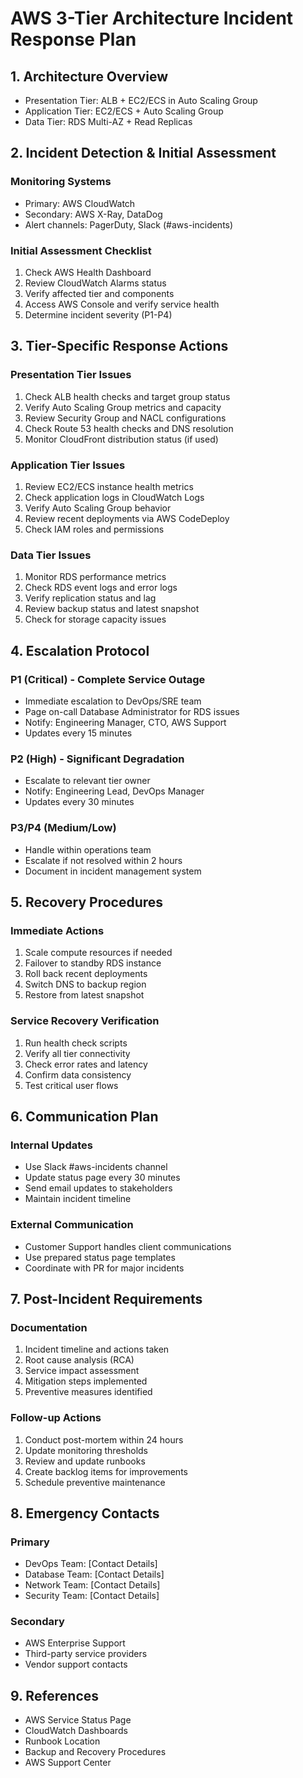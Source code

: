 # AWS 3-Tier Architecture Incident Response Plan

## 1. Architecture Overview
- Presentation Tier: ALB + EC2/ECS in Auto Scaling Group
- Application Tier: EC2/ECS + Auto Scaling Group
- Data Tier: RDS Multi-AZ + Read Replicas

## 2. Incident Detection & Initial Assessment

### Monitoring Systems
- Primary: AWS CloudWatch
- Secondary: AWS X-Ray, DataDog
- Alert channels: PagerDuty, Slack (#aws-incidents)

### Initial Assessment Checklist
1. Check AWS Health Dashboard
2. Review CloudWatch Alarms status
3. Verify affected tier and components
4. Access AWS Console and verify service health
5. Determine incident severity (P1-P4)

## 3. Tier-Specific Response Actions

### Presentation Tier Issues
1. Check ALB health checks and target group status
2. Verify Auto Scaling Group metrics and capacity
3. Review Security Group and NACL configurations
4. Check Route 53 health checks and DNS resolution
5. Monitor CloudFront distribution status (if used)

### Application Tier Issues
1. Review EC2/ECS instance health metrics
2. Check application logs in CloudWatch Logs
3. Verify Auto Scaling Group behavior
4. Review recent deployments via AWS CodeDeploy
5. Check IAM roles and permissions

### Data Tier Issues
1. Monitor RDS performance metrics
2. Check RDS event logs and error logs
3. Verify replication status and lag
4. Review backup status and latest snapshot
5. Check for storage capacity issues

## 4. Escalation Protocol

### P1 (Critical) - Complete Service Outage
- Immediate escalation to DevOps/SRE team
- Page on-call Database Administrator for RDS issues
- Notify: Engineering Manager, CTO, AWS Support
- Updates every 15 minutes

### P2 (High) - Significant Degradation
- Escalate to relevant tier owner
- Notify: Engineering Lead, DevOps Manager
- Updates every 30 minutes

### P3/P4 (Medium/Low)
- Handle within operations team
- Escalate if not resolved within 2 hours
- Document in incident management system

## 5. Recovery Procedures

### Immediate Actions
1. Scale compute resources if needed
2. Failover to standby RDS instance
3. Roll back recent deployments
4. Switch DNS to backup region
5. Restore from latest snapshot

### Service Recovery Verification
1. Run health check scripts
2. Verify all tier connectivity
3. Check error rates and latency
4. Confirm data consistency
5. Test critical user flows

## 6. Communication Plan

### Internal Updates
- Use Slack #aws-incidents channel
- Update status page every 30 minutes
- Send email updates to stakeholders
- Maintain incident timeline

### External Communication
- Customer Support handles client communications
- Use prepared status page templates
- Coordinate with PR for major incidents

## 7. Post-Incident Requirements

### Documentation
1. Incident timeline and actions taken
2. Root cause analysis (RCA)
3. Service impact assessment
4. Mitigation steps implemented
5. Preventive measures identified

### Follow-up Actions
1. Conduct post-mortem within 24 hours
2. Update monitoring thresholds
3. Review and update runbooks
4. Create backlog items for improvements
5. Schedule preventive maintenance

## 8. Emergency Contacts

### Primary
- DevOps Team: [Contact Details]
- Database Team: [Contact Details]
- Network Team: [Contact Details]
- Security Team: [Contact Details]

### Secondary
- AWS Enterprise Support
- Third-party service providers
- Vendor support contacts

## 9. References
- AWS Service Status Page
- CloudWatch Dashboards
- Runbook Location
- Backup and Recovery Procedures
- AWS Support Center